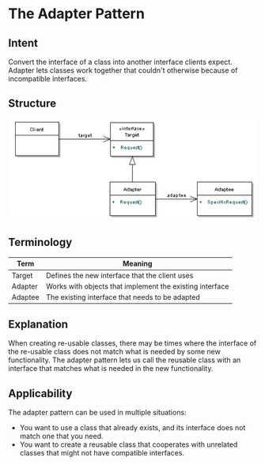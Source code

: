 # The Adapter Pattern

## Intent

Convert the interface of a class into another interface clients expect. Adapter
lets classes work together that couldn't otherwise because of incompatible
interfaces.

## Structure

![](../../data/adapter_pattern_uml.png)

## Terminology

| Term    | Meaning                                                  |
| ------- | -------------------------------------------------------- |
| Target  | Defines the new interface that the client uses           |
| Adapter | Works with objects that implement the existing interface |
| Adaptee | The existing interface that needs to be adapted          |

## Explanation

When creating re-usable classes, there may be times where the interface of the
re-usable class does not match what is needed by some new functionality. The
adapter pattern lets us call the reusable class with an interface that matches
what is needed in the new functionality.

## Applicability

The adapter pattern can be used in multiple situations:
 * You want to use a class that already exists, and its interface does not
   match one that you need.
 * You want to create a reusable class that cooperates with unrelated classes
   that might not have compatible interfaces.
